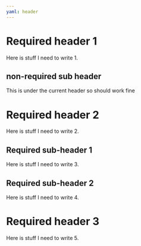 ```yaml
---
yaml: header
---
```


# Required header 1

Here is stuff I need to write 1.

## non-required sub header

This is under the current header so should work fine

# Required header 2

Here is stuff I need to write 2.

## Required sub-header 1

Here is stuff I need to write 3.

## Required sub-header 2

Here is stuff I need to write 4.

# Required header 3

Here is stuff I need to write 5.
